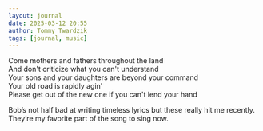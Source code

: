 ```yaml
---
layout: journal
date: 2025-03-12 20:55
author: Tommy Twardzik
tags: [journal, music]
---
```


Come mothers and fathers throughout the land\
And don't criticize what you can't understand\
Your sons and your daughters are beyond your command\
Your old road is rapidly agin'\
Please get out of the new one if you can't lend your hand


Bob’s not half bad at writing timeless lyrics but these really hit me recently. They’re my favorite part of the song to sing now.